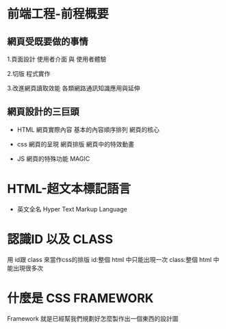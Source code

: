 # 前端工程-前程概要

## 網頁受既要做的事情
1.頁面設計
使用者介面 與 使用者體驗

2.切版
程式實作

3.改進網頁讀取效能
各類網路通訊知識應用與延伸

## 網頁設計的三巨頭
+ HTML 
網頁實際內容
基本的內容順序排列
網頁的核心


+ css
網頁的呈現
網頁排版
網頁中的特效動畫


+ JS
網頁的特殊功能
MAGIC


# HTML-超文本標記語言
+ 英文全名 Hyper Text Markup Language

# 認識ID 以及 CLASS
用 id跟 class 來當作css的排版
id:整個 html 中只能出現一次
class:整個 html 中能出現很多次


# 什麼是 CSS FRAMEWORK
Framework 就是已經幫我們規劃好怎麼製作出一個東西的設計圖